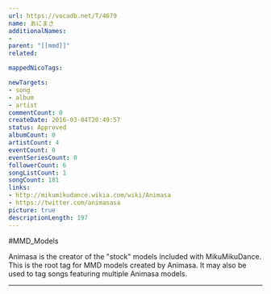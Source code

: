 ```yaml
---
url: https://vocadb.net/T/4679
name: あにまさ
additionalNames: 
- 
parent: "[[mmd]]"
related:

mappedNicoTags:

newTargets:
- song
- album
- artist
commentCount: 0
createDate: 2016-03-04T20:49:57
status: Approved
albumCount: 0
artistCount: 4
eventCount: 0
eventSeriesCount: 0
followerCount: 6
songListCount: 1
songCount: 181
links: 
- http://mikumikudance.wikia.com/wiki/Animasa
- https://twitter.com/animasasa
picture: true
descriptionLength: 197
---
```


#MMD_Models

Animasa is the creator of the "stock" models included with MikuMikuDance. This is the root tag for MMD models created by Animasa. It may also be used to tag songs featuring multiple Animasa models.

---

